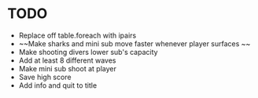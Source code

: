 
# TODO
- Replace off table.foreach with ipairs 
- ~~Make sharks and mini sub move faster whenever player surfaces ~~
- Make shooting divers lower sub's capacity 
- Add at least 8 different waves
- Make mini sub shoot at player
- Save high score
- Add info and quit to title